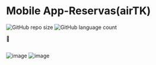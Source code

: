 # Mobile App-Reservas(airTK)

![GitHub repo size](https://img.shields.io/github/repo-size/juanfariastk/Mobile-App-Reservas?style=for-the-badge)
![GitHub language count](https://img.shields.io/github/languages/count/juanfariastk/Mobile-App-Reservas?style=for-the-badge)

 🌹
 
##
![image](https://img.shields.io/badge/React_Native-20232A?style=for-the-badge&logo=react&logoColor=61DAFB) 
![image](https://img.shields.io/badge/JavaScript-F7DF1E?style=for-the-badge&logo=javascript&logoColor=black)
